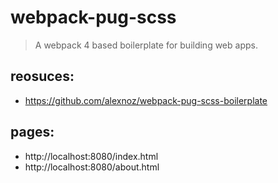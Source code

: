 # webpack-pug-scss
> A webpack 4 based boilerplate for building web apps.

## reosuces:
- https://github.com/alexnoz/webpack-pug-scss-boilerplate

## pages:
- http://localhost:8080/index.html
- http://localhost:8080/about.html
